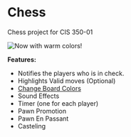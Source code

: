 Chess
=====

Chess project for CIS 350-01  


![Now with warm colors!](http://i.imgur.com/8eAMAvL.png)

**Features:**  
* Notifies the players who is in check.
* Highlights Valid moves (Optional)
* [Change Board Colors](http://i.imgur.com/4LIZQHr.gif)
* Sound Effects
* Timer (one for each player)
* Pawn Promotion
* Pawn En Passant
* Casteling
